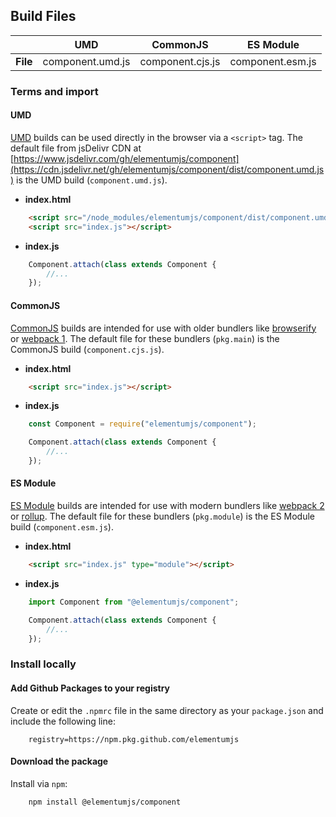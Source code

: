## Build Files

| | UMD | CommonJS | ES Module |
|---:|:---:|:---:|:---:|
| **File** | component.umd.js | component.cjs.js | component.esm.js |

### Terms and import

#### UMD

[UMD](https://github.com/umdjs/umd) builds can be used directly in the browser via a `<script>` tag. The default file from jsDelivr CDN at [https://www.jsdelivr.com/gh/elementumjs/component](https://cdn.jsdelivr.net/gh/elementumjs/component/dist/component.umd.js) is the UMD build (`component.umd.js`).

* **index.html**

```html
    <script src="/node_modules/elementumjs/component/dist/component.umd.js"></script>
    <script src="index.js"></script>
```

* **index.js**

```javascript
    Component.attach(class extends Component {
        //...
    });
```

#### CommonJS

[CommonJS](http://wiki.commonjs.org/wiki/Modules/1.1) builds are intended for use with older bundlers like [browserify](http://browserify.org/) or [webpack 1](https://webpack.github.io). The default file for these bundlers (`pkg.main`) is the CommonJS build (`component.cjs.js`).

* **index.html**

```html
    <script src="index.js"></script>
```

* **index.js**

```javascript
    const Component = require("elementumjs/component");

    Component.attach(class extends Component {
        //...
    });
```

#### ES Module

[ES Module](http://exploringjs.com/es6/ch_modules.html) builds are intended for use with modern bundlers like [webpack 2](https://webpack.js.org) or [rollup](http://rollupjs.org/). The default file for these bundlers (`pkg.module`) is the ES Module build (`component.esm.js`).

* **index.html**

```html
    <script src="index.js" type="module"></script>
```

* **index.js**

```javascript
    import Component from "@elementumjs/component";

    Component.attach(class extends Component {
        //...
    });
```

### Install locally

#### Add Github Packages to your registry

Create or edit the `.npmrc` file in the same directory as your `package.json` and include the following line:

```
    registry=https://npm.pkg.github.com/elementumjs
```

#### Download the package

Install via `npm`:

```sh
    npm install @elementumjs/component
```